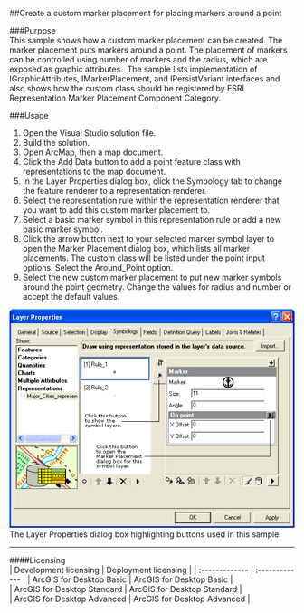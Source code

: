 ##Create a custom marker placement for placing markers around a point

###Purpose  
This sample shows how a custom marker placement can be created. The marker placement puts markers around a point. The placement of markers can be controlled using number of markers and the radius, which are exposed as graphic attributes.  The sample lists implementation of IGraphicAttributes, IMarkerPlacement, and IPersistVariant interfaces and also shows how the custom class should be registered by ESRI Representation Marker Placement Component Category.   


###Usage
1. Open the Visual Studio solution file.  
1. Build the solution.  
1. Open ArcMap, then a map document.  
1. Click the Add Data button to add a point feature class with representations to the map document.   
1. In the Layer Properties dialog box, click the Symbology tab to change the feature renderer to a representation renderer.   
1. Select the representation rule within the representation renderer that you want to add this custom marker placement to.   
1. Select a basic marker symbol in this representation rule or add a new basic marker symbol.   
1. Click the arrow button next to your selected marker symbol layer to open the Marker Placement dialog box, which lists all marker placements. The custom class will be listed under the point input options. Select the Around_Point option.  
1. Select the new custom marker placement to put new marker symbols around the point geometry. Change the values for radius and number or accept the default values.   



![The Layer Properties dialog box highlighting buttons used in this sample. ](images/pic1.png)  
The Layer Properties dialog box highlighting buttons used in this sample.   






---------------------------------

####Licensing  
| Development licensing | Deployment licensing | 
| :------------- | :------------- | 
| ArcGIS for Desktop Basic | ArcGIS for Desktop Basic |  
| ArcGIS for Desktop Standard | ArcGIS for Desktop Standard |  
| ArcGIS for Desktop Advanced | ArcGIS for Desktop Advanced |  


